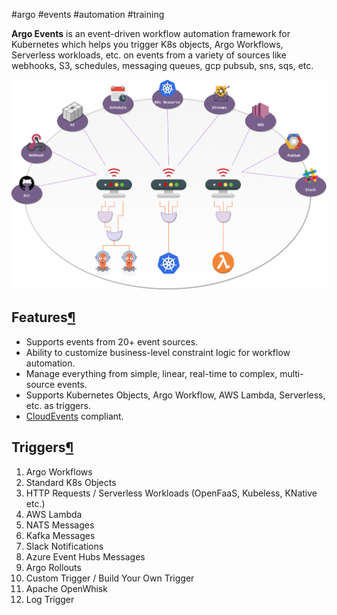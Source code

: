#argo #events #automation #training

**Argo Events** is an event-driven workflow automation framework for Kubernetes which helps you trigger K8s objects, Argo Workflows, Serverless workloads, etc. on events from a variety of sources like webhooks, S3, schedules, messaging queues, gcp pubsub, sns, sqs, etc.

  
  

![High Level Overview](https://github.com/argoproj/argo-events/blob/master/docs/assets/argo-events-top-level.png?raw=true)

  

## Features[¶](https://argoproj.github.io/argo-events/#features "Permanent link")

- Supports events from 20+ event sources.
- Ability to customize business-level constraint logic for workflow automation.
- Manage everything from simple, linear, real-time to complex, multi-source events.
- Supports Kubernetes Objects, Argo Workflow, AWS Lambda, Serverless, etc. as triggers.
- [CloudEvents](https://cloudevents.io/) compliant.

## Triggers[¶](https://argoproj.github.io/argo-events/#triggers "Permanent link")

1. Argo Workflows
2. Standard K8s Objects
3. HTTP Requests / Serverless Workloads (OpenFaaS, Kubeless, KNative etc.)
4. AWS Lambda
5. NATS Messages
6. Kafka Messages
7. Slack Notifications
8. Azure Event Hubs Messages
9. Argo Rollouts
10. Custom Trigger / Build Your Own Trigger
11. Apache OpenWhisk
12. Log Trigger